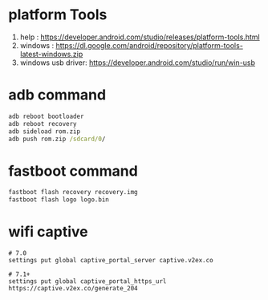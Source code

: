 # platform Tools

1. help : https://developer.android.com/studio/releases/platform-tools.html
2. windows : https://dl.google.com/android/repository/platform-tools-latest-windows.zip
3. windows usb driver: https://developer.android.com/studio/run/win-usb

# adb command

```cmd
adb reboot bootloader
adb reboot recovery
adb sideload rom.zip
adb push rom.zip /sdcard/0/
```

# fastboot command

```cmd
fastboot flash recovery recovery.img
fastboot flash logo logo.bin
```

# wifi captive

```shell
# 7.0
settings put global captive_portal_server captive.v2ex.co

# 7.1+
settings put global captive_portal_https_url https://captive.v2ex.co/generate_204
```
